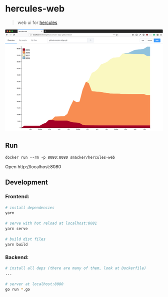 # hercules-web

> web ui for [hercules](https://github.com/src-d/hercules)

![Project Burndown](docs/project-burndown.png?raw=true)

## Run

```
docker run --rm -p 8080:8080 smacker/hercules-web
```

Open http://localhost:8080

## Development

### Frontend:

```bash
# install dependencies
yarn

# serve with hot reload at localhost:8081
yarn serve

# build dist files
yarn build
```

### Backend:

```bash
# install all deps (there are many of them, look at Dockerfile)
...

# server at localhost:8080
go run *.go
```
